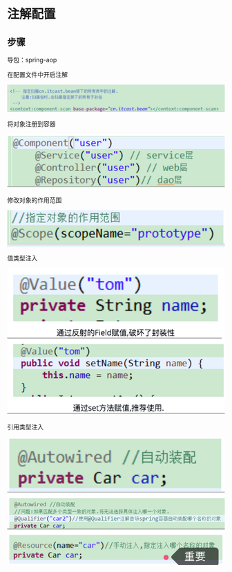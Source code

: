 # 注解配置

## 步骤

导包：spring-aop

在配置文件中开启注解

![](../../../.gitbook/assets/image%20%28149%29.png)

将对象注册到容器

![](../../../.gitbook/assets/image%20%28135%29.png)

修改对象的作用范围

![](../../../.gitbook/assets/image%20%28164%29.png)

值类型注入

![](../../../.gitbook/assets/image%20%2861%29.png)

引用类型注入 

![](../../../.gitbook/assets/image%20%28134%29.png)



